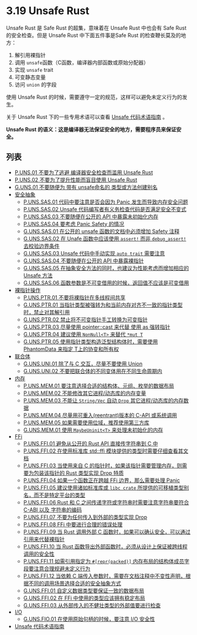 # 3.19 Unsafe Rust

Unsafe Rust 是 Safe Rust 的超集，意味着在 Unsafe Rust 中也会有 Safe Rust的安全检查。但是 Unsafe Rust 中下面五件事是Safe Rust 的检查鞭长莫及的地方：

1. 解引用裸指针
2. 调用 `unsafe`函数（C函数，编译器内部函数或原始分配器）
3. 实现 `unsafe` trait
4. 可变静态变量
5. 访问  `union` 的字段

使用 Unsafe Rust 的时候，需要遵守一定的规范，这样可以避免未定义行为的发生。

关于 Unsafe Rust 下的一些专用术语可以查看 [Unsafe 代码术语指南](./unsafe_rust/glossary.md) 。

**Unsafe Rust 的语义：这是编译器无法保证安全的地方，需要程序员来保证安全。** 

## 列表

- [P.UNS.01 不要为了逃避 编译器安全检查而滥用 Unsafe Rust](./unsafe_rust/P.UNS.01.md)
- [P.UNS.02 不要为了提升性能而盲目使用 Unsafe Rust](./unsafe_rust/P.UNS.02.md)
- [G.UNS.01 不要随便为 带有 unsafe命名的 类型或方法创建别名](./unsafe_rust/G.UNS.01.md)
- [安全抽象](./unsafe_rust/safe_abstract.md)
    - [P.UNS.SAS.01 代码中要注意是否会因为 Panic 发生而导致内存安全问题](./unsafe_rust/safe_abstract/P.UNS.SAS.01.md)
    - [P.UNS.SAS.02 Unsafe 代码编写者有义务检查代码是否满足安全不变式](./unsafe_rust/safe_abstract/P.UNS.SAS.02.md)
    - [P.UNS.SAS.03 不要随便在公开的 API 中暴露未初始化内存](./unsafe_rust/safe_abstract/P.UNS.SAS.03.md)
    - [P.UNS.SAS.04 要考虑 Panic Safety 的情况](./unsafe_rust/safe_abstract/P.UNS.SAS.04.md)
    - [G.UNS.SAS.01 在公开的 unsafe 函数的文档中必须增加 Safety 注释](./unsafe_rust/safe_abstract/G.UNS.SAS.01.md)
    - [G.UNS.SAS.02 在 Unafe 函数中应该使用 `assert!` 而非 `debug_assert!` 去校验边界条件](./unsafe_rust/safe_abstract/G.UNS.SAS.02.md)
    - [G.UNS.SAS.03 Unsafe 代码中手动实现 `auto trait` 需要注意](./unsafe_rust/safe_abstract/G.UNS.SAS.03.md)
    - [G.UNS.SAS.04 不要随便在公开的 API 中暴露裸指针](./unsafe_rust/safe_abstract/G.UNS.SAS.04.md)
    - [G.UNS.SAS.05 在抽象安全方法的同时，也建议为性能考虑而增加相应的 Unsafe 方法](./unsafe_rust/safe_abstract/G.UNS.SAS.05.md)
    - [G.UNS.SAS.06 函数参数是不可变借用的时候，返回值不应该是可变借用](./unsafe_rust/safe_abstract/G.UNS.SAS.06.md)
- [裸指针操作](./unsafe_rust/raw_ptr.md)
    - [P.UNS.PTR.01 不要将裸指针在多线程间共享](./unsafe_rust/raw_ptr/P.UNS.PTR.01.md)
    - [G.UNS.PTR.01 当指针类型被强转为和当前内存对齐不一致的指针类型时，禁止对其解引用](./unsafe_rust/raw_ptr/G.UNS.PTR.01.md)
    - [G.UNS.PTR.02 禁止将不可变指针手工转换为可变指针](./unsafe_rust/raw_ptr/G.UNS.PTR.02.md)
    - [G.UNS.PTR.03 尽量使用 pointer::cast 来代替 使用 as 强转指针](./unsafe_rust/raw_ptr/G.UNS.PTR.03.md)
    - [G.UNS.PTR.04 建议使用 `NonNull<T>` 来替代 `*mut T`](./unsafe_rust/raw_ptr/G.UNS.PTR.04.md)
    - [G.UNS.PTR.05 使用指针类型构造泛型结构体时，需要使用 PhantomData<T> 来指定 T上的协变和所有权](./unsafe_rust/raw_ptr/G.UNS.PTR.05.md)
- [联合体](./unsafe_rust/union.md)
    - [G.UNS.UNI.01 除了与 C 交互，尽量不要使用 Union](./unsafe_rust/union/G.UNS.UNI.01.md)
    - [G.UNS.UNI.02 不要把联合体的不同变体用在不同生命周期内](./unsafe_rust/union/G.UNS.UNI.02.md)
- [内存](./unsafe_rust/mem.md)
    - [P.UNS.MEM.01 要注意选择合适的结构体、元组、枚举的数据布局](./unsafe_rust/mem/P.UNS.MEM.01.md)
    - [P.UNS.MEM.02 不能修改其它进程/动态库的内存变量](./unsafe_rust/mem/P.UNS.MEM.02.md)
    - [P.UNS.MEM.03 不能让 `String/Vec` 自动 `Drop` 其它进程/动态库的内存数据](./unsafe_rust/mem/P.UNS.MEM.03.md)
    - [P.UNS.MEM.04 尽量用可重入(reentrant)版本的 C-API 或系统调用](./unsafe_rust/mem/P.UNS.MEM.04.md)
    - [P.UNS.MEM.05 如果需要使用位域，推荐使用第三方库](./unsafe_rust/mem/P.UNS.MEM.05.md)
    - [G.UNS.MEM.01 使用 `MaybeUninit<T>` 来处理未初始化的内存](./unsafe_rust/mem/G.UNS.MEM.01.md)
- [FFi](./unsafe_rust/ffinterface.md)
    - [P.UNS.FFI.01 避免从公开的 Rust API 直接传字符串到 C 中](./unsafe_rust/ffinterface/P.UNS.FFI.01.md)
    - [P.UNS.FFI.02 在使用标准库 std::ffi 模块提供的类型时需要仔细查看其文档](./unsafe_rust/ffinterface/P.UNS.FFI.02.md)
    - [P.UNS.FFI.03 当使用来自 C 的指针时，如果该指针需要管理内存，则需要为包装该指针的 Rust 类型实现 Drop 特质](./unsafe_rust/ffinterface/P.UNS.FFI.03.md)
    - [P.UNS.FFI.04 如果一个函数正在跨越 FFi 边界，那么需要处理 Panic](./unsafe_rust/ffinterface/P.UNS.FFI.04.md)
    - [P.UNS.FFI.05 建议使用诸如标准库或 `libc crate` 所提供的可移植类型别名，而不是特定平台的类型](./unsafe_rust/ffinterface/P.UNS.FFI.05.md)
    - [P.UNS.FFI.06 Rust 和 C 之间传递字符或字符串时需要注意字符串要符合 C-ABI 以及 字符串的编码](./unsafe_rust/ffinterface/P.UNS.FFI.06.md)
    - [P.UNS.FFI.07 不要为任何传入到外部的类型实现 Drop](./unsafe_rust/ffinterface/P.UNS.FFI.07.md)
    - [P.UNS.FFI.08 FFi 中要进行合理的错误处理](./unsafe_rust/ffinterface/P.UNS.FFI.08.md)
    - [P.UNS.FFI.09 当 Rust 调用外部 C 函数时，如果可以确认安全，可以通过引用来代替裸指针](./unsafe_rust/ffinterface/P.UNS.FFI.09.md)
    - [P.UNS.FFI.10 当 Rust 函数导出外部函数时，必须从设计上保证被跨线程调用的安全性](./unsafe_rust/ffinterface/P.UNS.FFI.10.md)
    - [P.UNS.FFI.11 如需引用指定为 `#[repr(packed)]` 内存布局的结构体成员字段要注意合理规避未定义行为](./unsafe_rust/ffinterface/P.UNS.FFI.11.md)
    - [P.UNS.FFI.12 当依赖 C 端传入参数时，需要在文档注释中不变性声明，根据不同的调用场景选择合适的安全抽象方式](./unsafe_rust/ffinterface/P.UNS.FFI.12.md)
    - [G.UNS.FFI.01 自定义数据类型要保证一致的数据布局](./unsafe_rust/ffinterface/G.UNS.FFI.01.md)
    - [G.UNS.FFI.02 在 FFi 中使用的类型应该拥有稳定布局](./unsafe_rust/ffinterface/G.UNS.FFI.02.md)
    - [G.UNS.FFI.03 从外部传入的不健壮类型的外部值要进行检查](./unsafe_rust/ffinterface/G.UNS.FFI.03.md)
- [I/O](./unsafe_rust/io.md)
    - [G.UNS.FIO.01 在使用原始句柄的时候，要注意 I/O 安全性](./unsafe_rust/io/G.UNS.FIO.01.md)
- [Unsafe 代码术语指南](./unsafe_rust/glossary.md)